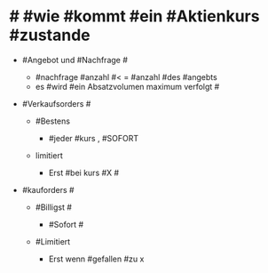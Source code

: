 # # #wie #kommt #ein #Aktienkurs #zustande #

 - #Angebot und #Nachfrage #

	 - #nachfrage #anzahl #< = #anzahl #des #angebts 
	 - es #wird #ein Absatzvolumen maximum verfolgt #

 - #Verkaufsorders #

	 - #Bestens 

		 - #jeder #kurs , #SOFORT 

	 - limitiert 

		 - Erst #bei kurs #X #

 - #kauforders #

	 - #Billigst #

		 - #Sofort #

	 - #Limitiert 

		 - Erst wenn #gefallen #zu x 
